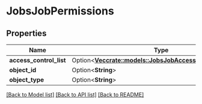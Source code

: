 # JobsJobPermissions

## Properties

Name | Type | Description | Notes
------------ | ------------- | ------------- | -------------
**access_control_list** | Option<[**Vec<crate::models::JobsJobAccessControlResponse>**](JobsJobAccessControlResponse.md)> |  | [optional]
**object_id** | Option<**String**> |  | [optional]
**object_type** | Option<**String**> |  | [optional]

[[Back to Model list]](../README.md#documentation-for-models) [[Back to API list]](../README.md#documentation-for-api-endpoints) [[Back to README]](../README.md)


